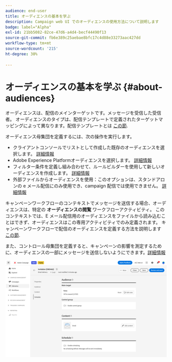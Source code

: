 ```yaml
---
audience: end-user
title: オーディエンスの基本を学ぶ
description: Campaign web UI でのオーディエンスの使用方法について説明します
badge: label="Alpha"
exl-id: 21bb5082-82ce-47d6-a4d4-becf44490f13
source-git-commit: fb6e389c25aebae8bfc17c4d88e33273aac427dd
workflow-type: tm+mt
source-wordcount: '215'
ht-degree: 30%

---
```



# オーディエンスの基本を学ぶ {#about-audiences}

<!--
Audience only created for the delivery, not available later-->


<!--
Three ways:
* existing audience

Campaign or AEP Audiences

* create new on the fly

query like AEP segment builder (same component with campaign data)

* import from file

show use case with a new audience creation (or import from file?)

control groups like acc: exract, random, based on attribute
-->


オーディエンスは、配信のメインターゲットです。メッセージを受信した受信者。 オーディエンスのタイプは、配信テンプレートで定義されたターゲットマッピングによって異なります。配信テンプレートとは [この節](../msg/delivery-template.md).

オーディエンス母集団を定義するには、次の操作を実行します。

* クライアントコンソールでリストとして作成した既存のオーディエンスを選択します。 [詳細情報](add-audience.md)
* Adobe Experience Platformオーディエンスを選択します。 [詳細情報](aep-audience.md)
* フィルター条件を定義し組み合わせて、ルールビルダーを使用して新しいオーディエンスを作成します。 [詳細情報](segment-builder.md)
* 外部ファイルからオーディエンスを使用：このオプションは、スタンドアロンの e メール配信にのみ使用でき、campaign 配信では使用できません。 [詳細情報](file-audience.md)

キャンペーンワークフローのコンテキストでメッセージを送信する場合、オーディエンスは、特定の **オーディエンスの閲覧** ワークフローアクティビティ。 このコンテキストでは、E メール配信用のオーディエンスをファイルから読み込むことはできず、オーディエンスはこの専用アクティビティでのみ定義されます。 キャンペーンワークフローで配信のオーディエンスを定義する方法を説明します [この節](../workflows/orchestrate-activities.md).

また、コントロール母集団を定義すると、キャンペーンの影響を測定するために、オーディエンスの一部にメッセージを送信しないようにできます。[詳細情報](control-group.md)

![](assets/about-audience.png)

